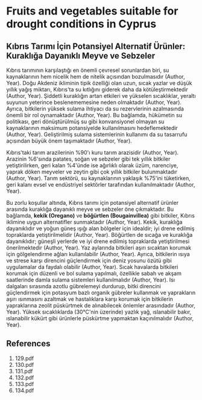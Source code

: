# Fruits and vegetables suitable for drought conditions in Cyprus

## Kıbrıs Tarımı İçin Potansiyel Alternatif Ürünler: Kuraklığa Dayanıklı Meyve ve Sebzeler

Kıbrıs tarımının karşılaştığı en önemli çevresel sorunlardan biri, su kaynaklarının hem nicelik hem de nitelik açısından bozulmasıdır (Author, Year). Doğu Akdeniz ikliminin tipik özelliği olan uzun, sıcak yazlar ve düşük yıllık yağış miktarı, Kıbrıs'ta su kıtlığını giderek daha da kötüleştirmektedir (Author, Year). Şiddetli kuraklığın artan etkileri ve yükselen sıcaklıklar, yeraltı suyunun yeterince beslenememesine neden olmaktadır (Author, Year). Ayrıca, bitkilerin yüksek sulama ihtiyacı da su rezervlerinin azalmasında önemli bir rol oynamaktadır (Author, Year). Bu bağlamda, hükümetin su politikası, geri dönüştürülmüş su gibi konvansiyonel olmayan su kaynaklarının maksimum potansiyelde kullanılmasını hedeflemektedir (Author, Year). Geliştirilmiş sulama sistemlerinin kullanımı da su tasarrufu açısından büyük önem taşımaktadır (Author, Year).

Kıbrıs'taki tarım arazilerinin %90'ı kuru tarım arazisidir (Author, Year). Arazinin %6'sında patates, soğan ve sebzeler gibi tek yıllık bitkiler yetiştirilirken, geri kalan %4'ünde ise ağırlıklı olarak üzüm, narenciye, yaprak döken meyveler ve zeytin gibi çok yıllık bitkiler bulunmaktadır (Author, Year). Tarım sektörü, su kaynaklarının yaklaşık %75'ini tüketirken, geri kalanı evsel ve endüstriyel sektörler tarafından kullanılmaktadır (Author, Year).

Bu zorlu koşullar altında, Kıbrıs tarımı için potansiyel alternatif ürünler arasında kuraklığa dayanıklı meyve ve sebzeler öne çıkmaktadır. Bu bağlamda, **kekik (Oregano)** ve **böğürtlen (Bougainvillea)** gibi bitkiler, Kıbrıs iklimine uygun alternatifler sunmaktadır (Author, Year). Kekik, kuraklığa dayanıklıdır ve yoğun güneş ışığı alan bölgeler için idealdir; iyi drene edilmiş topraklarda yetiştirilmelidir (Author, Year). Böğürtlen de sıcağa ve kuraklığa dayanıklıdır; güneşli yerlerde ve iyi drene edilmiş topraklarda yetiştirilmesi önerilmektedir (Author, Year). Yaz aylarında bitkileri aşırı sıcaktan korumak için gölgelendirme ağları kullanılabilir (Author, Year). Ayrıca, bitkilerin ısıya ve strese karşı direncini güçlendirmek için deniz yosunu özütü gibi uygulamalar da faydalı olabilir (Author, Year). Sıcak havalarda bitkileri korumak için düzenli ve bol sulama yapılmalı, özellikle sabah ve akşam saatlerinde damla sulama sistemleri kullanılmalıdır (Author, Year). Isı dalgaları sırasında azotlu gübrelemeyi durdurup, bitki direncini güçlendirmek için potasyum bazlı organik gübreler kullanmak ve yaprakların aşırı ısınmasını azaltmak ve hastalıklara karşı korumak için bitkilerin yapraklarına zeolit püskürtmek de alınabilecek önlemler arasındadır (Author, Year). Yüksek sıcaklıklarda (30°C'nin üzerinde) yazlık yağ, ıslanabilir bakır, ıslanabilir kükürt gibi ürünlerle püskürtme yapmaktan kaçınılmalıdır (Author, Year).


## References

1. 129.pdf
2. 130.pdf
3. 131.pdf
4. 132.pdf
5. 133.pdf
6. 134.pdf
